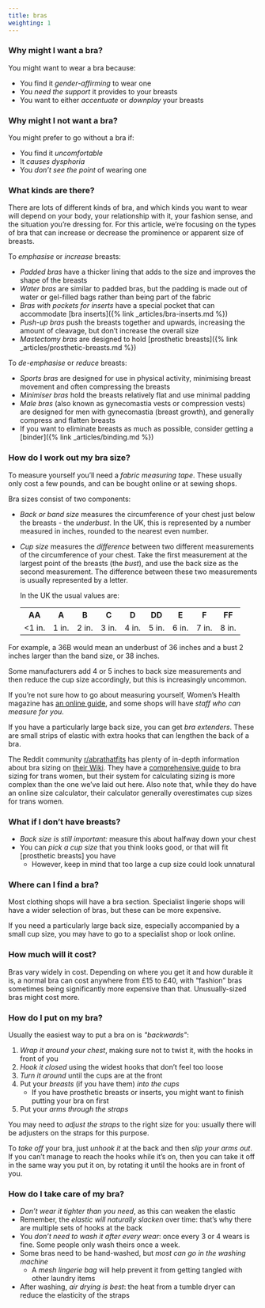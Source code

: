 ```yaml
---
title: bras
weighting: 1
---
```

### Why might I want a bra?
You might want to wear a bra because:

* You find it *gender-affirming* to wear one
* You *need the support* it provides to your breasts
* You want to either *accentuate* or *downplay* your breasts

### Why might I not want a bra?
You might prefer to go without a bra if:

* You find it *uncomfortable*
* It *causes dysphoria*
* You *don’t see the point* of wearing one

### What kinds are there?

There are lots of different kinds of bra, and which kinds you want to wear will depend on your body, your relationship with it, your fashion sense, and the situation you’re dressing for. For this article, we’re focusing on the types of bra that can increase or decrease the prominence or apparent size of breasts.

To *emphasise* or *increase* breasts:

* *Padded bras* have a thicker lining that adds to the size and improves the shape of the breasts
* *Water bras* are similar to padded bras, but the padding is made out of water or gel-filled bags rather than being part of the fabric
* *Bras with pockets for inserts* have a special pocket that can accommodate [bra inserts]({% link _articles/bra-inserts.md %})
* *Push-up bras* push the breasts together and upwards, increasing the amount of cleavage, but don’t increase the overall size
* *Mastectomy bras* are designed to hold [prosthetic breasts]({% link _articles/prosthetic-breasts.md %})

To *de-emphasise* or *reduce* breasts:

* *Sports bras* are designed for use in physical activity, minimising breast movement and often compressing the breasts
* *Minimiser bras* hold the breasts relatively flat and use minimal padding
* *Male bras* (also known as gynecomastia vests or compression vests) are designed for men with gynecomastia (breast growth), and generally compress and flatten breasts
* If you want to eliminate breasts as much as possible, consider getting a [binder]({% link _articles/binding.md %})


### How do I work out my bra size?
To measure yourself you’ll need a *fabric measuring tape*. These usually only cost a few pounds, and can be bought online or at sewing shops.

Bra sizes consist of two components:

* *Back or band size* measures the circumference of your chest just below the breasts - the *underbust*. In the UK, this is represented by a number measured in inches, rounded to the nearest even number.
* *Cup size* measures the *difference* between two different measurements of the circumference of your chest. Take the first measurement at the largest point of the breasts (the *bust*), and use the back size as the second measurement. The difference between these two measurements is usually represented by a letter.

  In the UK the usual values are:

  <table class="size-table">
    <tr>
      <th>AA</th>
      <th>A</th>
      <th>B</th>
      <th>C</th>
      <th>D</th>
      <th>DD</th>
      <th>E</th>
      <th>F</th>
      <th>FF</th>
    </tr>
    <tr>
      <td><1 in.</td>
      <td>1 in.</td>
      <td>2 in.</td>
      <td>3 in.</td>
      <td>4 in.</td>
      <td>5 in.</td>
      <td>6 in.</td>
      <td>7 in.</td>
      <td>8 in.</td>
    </tr>
  </table>

For example, a 36B would mean an underbust of 36 inches and a bust 2 inches larger than the band size, or 38 inches.

Some manufacturers add 4 or 5 inches to back size measurements and then reduce the cup size accordingly, but this is increasingly uncommon.

If you’re not sure how to go about measuring yourself, Women’s Health magazine has [an online guide](https://www.womenshealthmag.com/uk/gym-wear/a700109/how-to-measure-bra-size/), and some shops will have *staff who can measure for you*.

If you have a particularly large back size, you can get *bra extenders*. These are small strips of elastic with extra hooks that can lengthen the back of a bra.

The Reddit community [r/abrathatfits](https://www.reddit.com/r/abrathatfits) has plenty of in-depth information about bra sizing on [their Wiki](https://www.reddit.com/r/abrathatfits/wiki/index). They have a [comprehensive guide](https://www.reddit.com/r/ABraThatFits/wiki/mtfguide/) to bra sizing for trans women, but their system for calculating sizing is more complex than the one we’ve laid out here. Also note that, while they do have an online size calculator, their calculator generally overestimates cup sizes for trans women.

### What if I don’t have breasts?

* *Back size is still important:* measure this about halfway down your chest
* You can *pick a cup size* that you think looks good, or that will fit [prosthetic breasts] you have
  * However, keep in mind that too large a cup size could look unnatural

### Where can I find a bra?

Most clothing shops will have a bra section. Specialist lingerie shops will have a wider selection of bras, but these can be more expensive.

If you need a particularly large back size, especially accompanied by a small cup size, you may have to go to a specialist shop or look online.

### How much will it cost?

Bras vary widely in cost. Depending on where you get it and how durable it is, a normal bra can cost anywhere from £15 to £40, with “fashion” bras sometimes being significantly more expensive than that. Unusually-sized bras might cost more.

### How do I put on my bra?

Usually the easiest way to put a bra on is *"backwards"*:

1. *Wrap it around your chest*, making sure not to twist it, with the hooks in front of you
2. *Hook it closed* using the widest hooks that don’t feel too loose
3. *Turn it around* until the cups are at the front
4. Put your *breasts* (if you have them) *into the cups*
   * If you have prosthetic breasts or inserts, you might want to finish putting your bra on first
5. Put your *arms through the straps*

You may need to *adjust the straps* to the right size for you: usually there will be adjusters on the straps for this purpose.

To *take off* your bra, just *unhook it* at the back and then *slip your arms out*. If you can’t manage to reach the hooks while it’s on, then you can take it off in the same way you put it on, by rotating it until the hooks are in front of you.

### How do I take care of my bra?

* *Don’t wear it tighter than you need*, as this can weaken the elastic
* Remember, the *elastic will naturally slacken* over time: that’s why there are multiple sets of hooks at the back
* You *don’t need to wash it after every wear*: once every 3 or 4 wears is fine. Some people only wash theirs once a week.
* Some bras need to be hand-washed, but *most can go in the washing machine*
  * A *mesh lingerie bag* will help prevent it from getting tangled with other laundry items
* After washing, *air drying is best*: the heat from a tumble dryer can reduce the elasticity of the straps
